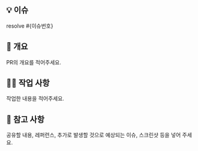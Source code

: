 ## 💡 이슈

resolve #{이슈번호}

## 🤩 개요

PR의 개요를 적어주세요.

## 🧑‍💻 작업 사항

작업한 내용을 적어주세요.

## 📖 참고 사항

공유할 내용, 레퍼런스, 추가로 발생할 것으로 예상되는 이슈, 스크린샷 등을 넣어 주세요.
